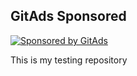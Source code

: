 
## GitAds Sponsored
[![Sponsored by GitAds](https://staging.gitads.dev/v1/ad-serve?source=shehzensidiq/open-cv-essentials@github)](https://staging.gitads.dev/v1/ad-track?source=shehzensidiq/open-cv-essentials@github)



This is my testing repository

